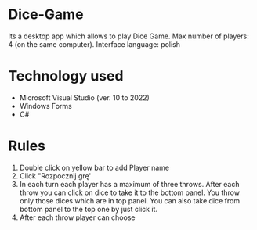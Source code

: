 # Dice-Game
Its a desktop app which allows to play Dice Game. Max number of players: 4 (on the same computer).
Interface language: polish

<h1>Technology used</h1>
<ul>
<li>Microsoft Visual Studio (ver. 10 to 2022)</li>
<li>Windows Forms</li>
<li>C#</li>
</ul>

<h1>Rules</h1>
<ol>
<li>Double click on yellow bar to add Player name</li>
<li>Click "Rozpocznij grę'</li>
<li>In each turn each player has a maximum of three throws. 
After each throw you can click on dice to take it to the bottom panel. 
You throw only those dices which are in top panel.
You can also take dice from bottom panel to the top one by just click it.</li>
  <li>After each throw player can choose </li>
</ol>
